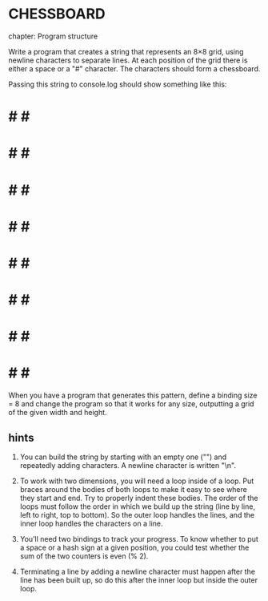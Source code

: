 # CHESSBOARD

chapter: Program structure


Write a program that creates a string that represents an 8×8 grid, using newline characters to separate lines.
At each position of the grid there is either a space or a "#" character. The characters should form a chessboard.

Passing this string to console.log should show something like this:

 # # # #
# # # # 
 # # # #
# # # # 
 # # # #
# # # # 
 # # # #
# # # #

When you have a program that generates this pattern, define a binding size = 8 and change the program so that it works for any size, outputting a grid of the given width and height.



## hints

1. You can build the string by starting with an empty one ("") and repeatedly adding characters. A newline character is written "\n".

2. To work with two dimensions, you will need a loop inside of a loop. Put braces around the bodies of both loops to make it easy to see where they start and end. Try to properly indent these bodies. The order of the loops must follow the order in which we build up the string (line by line, left to right, top to bottom). So the outer loop handles the lines, and the inner loop handles the characters on a line.

3. You’ll need two bindings to track your progress. To know whether to put a space or a hash sign at a given position, you could test whether the sum of the two counters is even (% 2).

4. Terminating a line by adding a newline character must happen after the line has been built up, so do this after the inner loop but inside the outer loop.